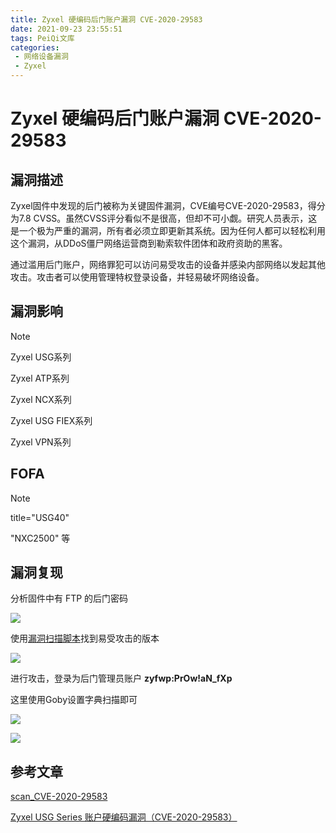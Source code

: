 ```yaml
---
title: Zyxel 硬编码后门账户漏洞 CVE-2020-29583
date: 2021-09-23 23:55:51
tags: PeiQi文库
categories:
 - 网络设备漏洞
 - Zyxel
---
```


# Zyxel 硬编码后门账户漏洞 CVE-2020-29583

## 漏洞描述

Zyxel固件中发现的后门被称为关键固件漏洞，CVE编号CVE-2020-29583，得分为7.8 CVSS。虽然CVSS评分看似不是很高，但却不可小觑。研究人员表示，这是一个极为严重的漏洞，所有者必须立即更新其系统。因为任何人都可以轻松利用这个漏洞，从DDoS僵尸网络运营商到勒索软件团体和政府资助的黑客。

通过滥用后门账户，网络罪犯可以访问易受攻击的设备并感染内部网络以发起其他攻击。攻击者可以使用管理特权登录设备，并轻易破坏网络设备。

## 漏洞影响

> [!NOTE]
>
> Zyxel USG系列
>
> Zyxel ATP系列
>
> Zyxel NCX系列
>
> Zyxel USG FIEX系列
>
> Zyxel VPN系列

##  FOFA

> [!NOTE]
>
> title="USG40" 
>
> "NXC2500" 等

## 漏洞复现

分析固件中有 FTP 的后门密码

![](/img/20210924013615207969.png)

使用[漏洞扫描脚本](https://github.com/2d4d/scan_CVE-2020-29583)找到易受攻击的版本

![](/img/20210924013615509686.png)

进行攻击，登录为后门管理员账户 **zyfwp:PrOw!aN_fXp**

这里使用Goby设置字典扫描即可

![](/img/20210924013617415488.png)

![](/img/20210924013617713613.png)

## 参考文章

[scan_CVE-2020-29583](https://github.com/2d4d/scan_CVE-2020-29583)

[Zyxel USG Series 账户硬编码漏洞（CVE-2020-29583）](https://www.seebug.org/vuldb/ssvid-99089)